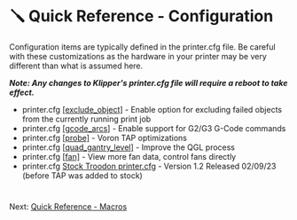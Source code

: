 # 🪛 Quick Reference - Configuration
Configuration items are typically defined in the printer.cfg file. Be careful with these customizations as the hardware in your printer may be very different than what is assumed here. 

***Note: Any changes to Klipper's printer.cfg file will require a reboot to take effect.***

- printer.cfg [[exclude_object]](https://github.com/500Foods/WelcomeToTroodon/blob/main/configs/exclude_object.md) - Enable option for excluding failed objects from the currently running print job
- printer.cfg [[gcode_arcs]](https://github.com/500Foods/WelcomeToTroodon/blob/main/configs/gcode_arcs.md) - Enable support for G2/G3 G-Code commands
- printer.cfg [[probe]](https://github.com/500Foods/WelcomeToTroodon/blob/main/configs/probe.md) - Voron TAP optimizations
- printer.cfg [[quad_gantry_level]](https://github.com/500Foods/WelcomeToTroodon/blob/main/configs/qgl.md) - Improve the QGL process
- printer.cfg [[fan]](https://github.com/500Foods/WelcomeToTroodon/blob/main/configs/fans.md) - View more fan data, control fans directly
- printer.cfg [Stock Troodon printer.cfg](https://github.com/YGK3D/Troodon-2-Klipper/blob/main/Troodon2-Klipper-YGK3D-v1_2-printer.cfg) - Version 1.2 Released 02/09/23 (before TAP was added to stock)

#
Next: [Quick Reference - Macros](https://github.com/500Foods/WelcomeToTroodon/blob/main/docs/macros.md)
